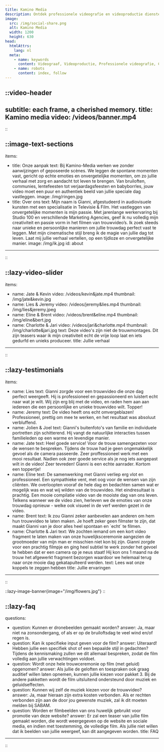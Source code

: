```yaml
---
title: Kamino Media
description: Ontdek professionele videografie en videoproductie diensten voor bruiloften, evenementen en bedrijven. Laat jouw verhaal op unieke wijze vastleggen door een ervaren videograaf in limburg.
image:
  src: /img/social-share.png
  alt: Kamino Media
  width: 1200
  height: 630
head:
  htmlAttrs:
    lang: nl
  meta:
    - name: keywords
      content: Videograaf, Videoproductie, Professionele videografie, Creatieve videografie, Videografie diensten, Video editing, Video maker, Videograaf limburg, Films en video’s, Cinematografie
    - name: robots
      content: index, follow
---
```


::video-header
---
subtitle: each frame, a cherished memory.
title: Kamino media
video: /videos/banner.mp4
---
::

::image-text-sections
---
items:
  - title: Onze aanpak
    text: Bij Kamino-Media werken we zonder aanwijzingen of geposeerde scènes. We leggen de spontane momenten vast, gericht op echte emoties en onvergetelijke momenten, om zo jullie verhaal met zorg en aandacht tot leven te brengen. Van bruiloften, communies, lentefeesten tot verjaardagsfeesten en babyborrles, jouw video moet een puur en authentiek beeld van jullie speciale dag vastleggen.
    image: /img/ringen.jpg
  - title: Over ons
    text: Mijn naam is Gianni, afgestudeerd in audiovisuele kunsten met een specialisatie in Televisie & Film. Het vastleggen van onvergetelijke momenten is mijn passie. Met jarenlange werkervaring bij Studio 100 en verschillende Marketing Agencies, geef ik nu volledig mijn creativiteit en passie vorm in het filmen van trouwvideo’s. Ik zoek steeds naar unieke en persoonlijke manieren om jullie trouwdag perfect vast te leggen. Met mijn cinematische stijl breng ik de magie van jullie dag tot leven. Laat mij jullie verhaal vertellen, op een tijdloze en onvergetelijke manier.
    image: /img/ik.jpg
    id: about
---
::

::lazy-video-slider
---
items:
  - name: Jate & Kevin
    video: /videos/kevin&jate.mp4
    thumbnail: /img/jate&kevin.jpg
  - name: Lies & Jeremy
    video: /videos/jeremy&lies.mp4
    thumbnail: /img/lies&jeremy.jpeg
  - name: Eline & Brent
    video: /videos/brent&eline.mp4
    thumbnail: /img/eline&bert.jpg
  - name: Charlotte & Jari
    video: /videos/jari&charlotte.mp4
    thumbnail: /img/charlotte&jari.jpg
text: Deze video's zijn niet de trouwmontages. Dit zijn teasers waar ik mijn creativiteit echt de vrije loop laat en iets gedurfd en unieks produceer.
title: Jullie verhaal
---
::

::lazy-testimonials
---
items:
  - name: Lies
    text: Gianni zorgde voor een trouwvideo die onze dag perfect weergeeft. Hij is professioneel en gepassioneerd en luistert echt naar wat je wilt. Wij zijn erg blij met de video, en raden hem aan aan iedereen die een persoonlijke en unieke trouwvideo wilt. Topper!
  - name: Jeremy
    text: De video heeft ons echt omvergeblazen! Professioneel, prettig om mee te werken, en het resultaat was absoluut verbluffend.
  - name: Jolien & Joel
    text: Gianni's buitenfoto's van familie en individuele portretten zijn schitterend. Hij vangt de natuurlijke interacties tussen familieleden op een warme en levendige manier.
  - name: Jate
    text: Heel goede service! Voor de trouw samengezeten voor de wensen te bespreken. Tijdens de trouw had je geen ongemakkelijk gevoel als de camera passeerde. Zeer proffessioneel werk met een mooi resultaat. Nadien ook zeer goede service als je nog iets aangepast wilt in de video! Zeer tevreden! Gianni is een echte aanrader. Kortom een toppertje!
  - name: Eline
    text: De samenwerking met Gianni verliep erg vlot en professioneel. Een sympathieke vent, met oog voor de wensen van zijn cliënten. We overloopten vooraf de hele dag en bedachten samen wat er mogelijk was en wat wij wilden van de trouwvideo. Het eindresultaat is prachtig. Een mooie compilatie video van de mooiste dag van ons leven. Telkens wanneer we de video zien, herleven we de emoties van onze trouwdag opnieuw - welke ook visueel in de verf werden gezet in de video.
  - name: Brent
    text: Ik zou Gianni zeker aanbevelen aan anderen om  hem hun trouwvideo te laten maken. Je hoeft zeker geen filmster te zijn, dat maakt Gianni van je door alles heel spontaan en ´echt´ te filmen.
  - name: Charlotte & Jari
    text: We zochten iemand om een kort video fragment te laten maken van onze huwelijksceremonie  aangezien de grootmoeder van mijn man er misschien niet kon bij zijn. Gianni zorgde voor een prachtig filmpje en ging heel subtiel te werk zonder het gevoel te hebben dat er een camera op je neus staat! Hij kon ons 1 maand na de trouw het afgewerkt fragment bezorgen waardoor we helemaal terug naar onze mooie dag gekatapulteerd werden.
text: Lees wat onze koppels te zeggen hebben
title: Jullie ervaringen
---
::

::lazy-image-banner{image="/img/flowers.jpg"}
::

::lazy-faq
---
questions:
  - question: Kunnen er dronebeelden gemaakt worden?
    answer: Ja, maar niet na zonsondergang, of als er op de bruiloftsdag te veel wind en/of regen is.
  - question: Kan ik specifieke input geven voor de film?
    answer: Uiteraard! Hebben jullie een specifiek shot of een bepaalde stijl in gedachten? Tijdens de kennismaking zullen we dit allemaal bespreken, zodat de film volledig aan jullie verwachtingen voldoet.
  - question: Wordt onze hele trouwceremonie op film (met geluid) opgenomen?
    answer: Als jullie de geloften en toespraken ook graag auditief willen laten opnemen, kunnen jullie kiezen voor pakket 3. Bij de andere pakketten wordt de film uitsluitend ondersteund door muziek en geluidseffecten.
  - question: Kunnen wij zelf de muziek kiezen voor de trouwvideo?
    answer: Ja, maar hieraan zijn extra kosten verbonden. Als er rechten verbonden zijn aan de door jou gewenste muziek, zal ik dit moeten melden bij SABAM.
  - question: Worden er filmbeelden van ons huwelijk gebruikt voor promotie van deze website?
    answer: Er zal een teaser van jullie film gemaakt worden, die wordt weergegeven op de website en sociale media, en indien met toestemming, de volledige film. Als jullie niet willen dat ik beelden van jullie weergeef, kan dit aangegeven worden.
title: FAQ
---
::

